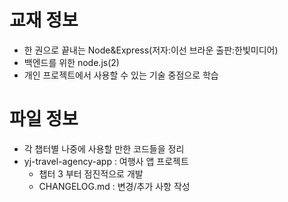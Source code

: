 # 교재 정보
- 한 권으로 끝내는 Node&Express(저자:이선 브라운 출판:한빛미디어)
- 백엔드를 위한 node.js(2)
- 개인 프로젝트에서 사용할 수 있는 기술 중점으로 학습

# 파일 정보
- 각 챕터별 나중에 사용할 만한 코드들을 정리
- yj-travel-agency-app : 여행사 앱 프로젝트
  - 챕터 3 부터 점진적으로 개발
  - CHANGELOG.md : 변경/추가 사항 작성